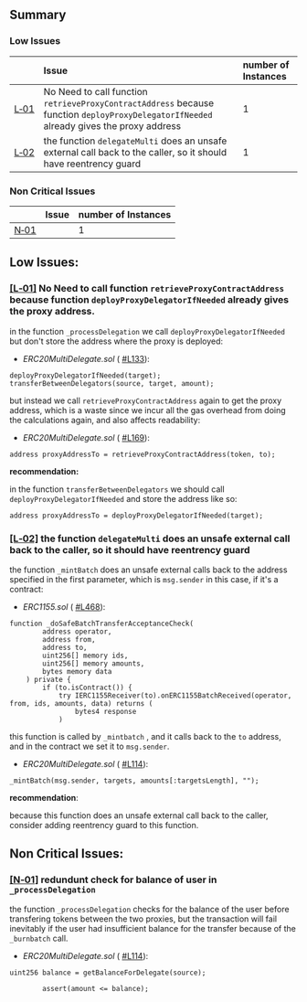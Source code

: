 ## Summary<a name="Summary">

### Low Issues
| |Issue|number of Instances
|-|:-|:-|
| [L&#x2011;01](#L&#x2011;01) | No Need to call function `retrieveProxyContractAddress` because function `deployProxyDelegatorIfNeeded` already gives the proxy address | 1 
| [L&#x2011;02](#L&#x2011;02) | the function `delegateMulti` does an unsafe external call back to the caller, so it should have reentrency guard | 1 

### Non Critical Issues
| |Issue|number of Instances
|-|:-|:-|
| [N&#x2011;01](#N&#x2011;01) |  | 1 

## Low Issues:

### <a href="#Summary">[L&#x2011;01]</a><a name="L&#x2011;01"> No Need to call function `retrieveProxyContractAddress` because function `deployProxyDelegatorIfNeeded` already gives the proxy address. 

in the function `_processDelegation` we call `deployProxyDelegatorIfNeeded` but don't store the address where the proxy is deployed:

- *ERC20MultiDelegate.sol* ( [#L133](https://github.com/code-423n4/2023-10-ens/blob/1adbe2cce191140657b8bccffab85103953bdccb/contracts/ERC20MultiDelegate.sol#L133)):
    
```solidity=133
deployProxyDelegatorIfNeeded(target);
transferBetweenDelegators(source, target, amount);
```

but instead we call `retrieveProxyContractAddress` again to get the proxy address, which is a waste since we incur all the gas overhead from doing the calculations again, and also affects readability:

- *ERC20MultiDelegate.sol* ( [#L169](https://github.com/code-423n4/2023-10-ens/blob/1adbe2cce191140657b8bccffab85103953bdccb/contracts/ERC20MultiDelegate.sol#L169)):
    
```solidity=169
address proxyAddressTo = retrieveProxyContractAddress(token, to);
```
    
**recommendation:**
    
in the function `transferBetweenDelegators` we should call `deployProxyDelegatorIfNeeded` and store the address like so:

```solidity
address proxyAddressTo = deployProxyDelegatorIfNeeded(target);
```

### <a href="#Summary">[L&#x2011;02]</a><a name="L&#x2011;02"> the function `delegateMulti` does an unsafe external call back to the caller, so it should have reentrency guard
    
the function `_mintBatch` does an unsafe external calls back to the address specified in the first parameter, which is `msg.sender` in this case, if it's a contract:
    
- *ERC1155.sol* ( [#L468](https://github.com/OpenZeppelin/openzeppelin-contracts/blob/e1b3d8c7ee2c97868f4ab107fe8b7e19f0a8db9f/contracts/token/ERC1155/ERC1155.sol#L468-L479)):
    
```solidity=468
function _doSafeBatchTransferAcceptanceCheck(
        address operator,
        address from,
        address to,
        uint256[] memory ids,
        uint256[] memory amounts,
        bytes memory data
    ) private {
        if (to.isContract()) {
            try IERC1155Receiver(to).onERC1155BatchReceived(operator, from, ids, amounts, data) returns (
                bytes4 response
            )
```

this function is called by `_mintbatch` , and it calls back to the `to` address, and in the contract we set it to `msg.sender`.
    
- *ERC20MultiDelegate.sol* ( [#L114](https://github.com/code-423n4/2023-10-ens/blob/ed25379c06e42c8218eb1e80e141412496950685/contracts/ERC20MultiDelegate.sol#L114)):
    
```solidity=114
_mintBatch(msg.sender, targets, amounts[:targetsLength], "");
```

**recommendation**:

because this function does an unsafe external call back to the caller, consider adding reentrency guard to this function.
    
## Non Critical Issues:

### <a href="#Summary">[N&#x2011;01]</a><a name="N&#x2011;01"> redundunt check for balance of user in `_processDelegation`
    
the function `_processDelegation` checks for the balance of the user before transfering tokens between the two proxies, but the transaction will fail inevitably if the user had insufficient balance for the transfer because of the `_burnbatch` call.
    
- *ERC20MultiDelegate.sol* ( [#L114](https://github.com/code-423n4/2023-10-ens/blob/ed25379c06e42c8218eb1e80e141412496950685/contracts/ERC20MultiDelegate.sol#L129-L131)):
    
```solidity=129
uint256 balance = getBalanceForDelegate(source);

        assert(amount <= balance);
```